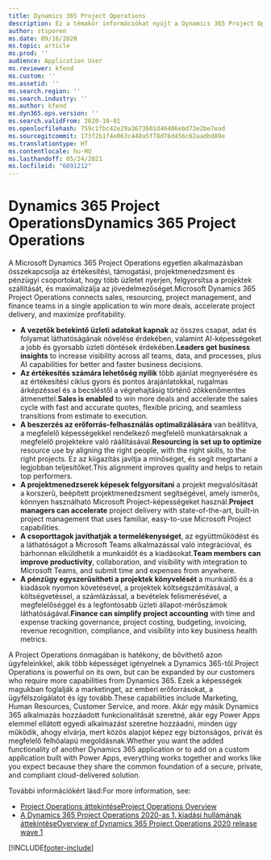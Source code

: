 ```yaml
---
title: Dynamics 365 Project Operations
description: Ez a témakör információkat nyújt a Dynamics 365 Project Operations alkalmazásról.
author: stsporen
ms.date: 09/16/2020
ms.topic: article
ms.prod: ''
audience: Application User
ms.reviewer: kfend
ms.custom: ''
ms.assetid: ''
ms.search.region: ''
ms.search.industry: ''
ms.author: kfend
ms.dyn365.ops.version: ''
ms.search.validFrom: 2020-10-01
ms.openlocfilehash: 759c1fbc42e29a3673601d46406ebd73e2be7ead
ms.sourcegitcommit: 173f2b1f4e063c440a5f78d76d456c62aadbd89e
ms.translationtype: HT
ms.contentlocale: hu-HU
ms.lasthandoff: 05/24/2021
ms.locfileid: "6091212"
---
```

# <a name="dynamics-365-project-operations"></a><span data-ttu-id="f3eec-103">Dynamics 365 Project Operations</span><span class="sxs-lookup"><span data-stu-id="f3eec-103">Dynamics 365 Project Operations</span></span>

<span data-ttu-id="f3eec-104">A Microsoft Dynamics 365 Project Operations egyetlen alkalmazásban összekapcsolja az értékesítési, támogatási, projektmenedzsment és pénzügyi csoportokat, hogy több üzletet nyerjen, felgyorsítsa a projektek szállítását, és maximalizálja az jövedelmezőséget.</span><span class="sxs-lookup"><span data-stu-id="f3eec-104">Microsoft Dynamics 365 Project Operations connects sales, resourcing, project management, and finance teams in a single application to win more deals, accelerate project delivery, and maximize profitability.</span></span>

-   <span data-ttu-id="f3eec-105">**A vezetők betekintő üzleti adatokat kapnak** az összes csapat, adat és folyamat láthatóságának növelése érdekében, valamint AI-képességeket a jobb és gyorsabb üzleti döntések érdekében.</span><span class="sxs-lookup"><span data-stu-id="f3eec-105">**Leaders get business insights** to increase visibility across all teams, data, and processes, plus AI capabilities for better and faster business decisions.</span></span>
-   <span data-ttu-id="f3eec-106">**Az értékesítés számára lehetőség nyílik** több ajánlat megnyerésére és az értékesítési ciklus gyors és pontos árajánlatokkal, rugalmas árképzéssel és a becsléstől a végrehajtásig történő zökkenőmentes átmenettel.</span><span class="sxs-lookup"><span data-stu-id="f3eec-106">**Sales is enabled** to win more deals and accelerate the sales cycle with fast and accurate quotes, flexible pricing, and seamless transitions from estimate to execution.</span></span>
-   <span data-ttu-id="f3eec-107">**A beszerzés az erőforrás-felhasználás optimalizálására** van beállítva, a megfelelő képességekkel rendelkező megfelelő munkatársaknak a megfelelő projektekre való ráállításával.</span><span class="sxs-lookup"><span data-stu-id="f3eec-107">**Resourcing is set up to optimize** resource use by aligning the right people, with the right skills, to the right projects.</span></span> <span data-ttu-id="f3eec-108">Ez az kiigazítás javítja a minőséget, és segít megtartani a legjobban teljesítőket.</span><span class="sxs-lookup"><span data-stu-id="f3eec-108">This alignment improves quality and helps to retain top performers.</span></span>
-   <span data-ttu-id="f3eec-109">**A projektmenedzserek képesek felgyorsítani** a projekt megvalósítását a korszerű, beépített projektmenedzsment segítségével, amely ismerős, könnyen használható Microsoft Project-képességeket használ.</span><span class="sxs-lookup"><span data-stu-id="f3eec-109">**Project managers can accelerate** project delivery with state-of-the-art, built-in project management that uses familiar, easy-to-use Microsoft Project capabilities.</span></span>
-   <span data-ttu-id="f3eec-110">**A csoporttagok javíthatják a termelékenységet**, az együttműködést és a láthatóságot a Microsoft Teams alkalmazással való integrációval, és bárhonnan elküldhetik a munkaidőt és a kiadásokat.</span><span class="sxs-lookup"><span data-stu-id="f3eec-110">**Team members can improve productivity**, collaboration, and visibility with integration to Microsoft Teams, and submit time and expenses from anywhere.</span></span>
-   <span data-ttu-id="f3eec-111">**A pénzügy egyszerűsítheti a projektek könyvelését** a munkaidő és a kiadások nyomon követésével, a projektek költségszámításával, a költségvetéssel, a számlázással, a bevételek felismerésével, a megfelelőséggel és a legfontosabb üzleti állapot-mérőszámok láthatóságával.</span><span class="sxs-lookup"><span data-stu-id="f3eec-111">**Finance can simplify project accounting** with time and expense tracking governance, project costing, budgeting, invoicing, revenue recognition, compliance, and visibility into key business health metrics.</span></span>

<span data-ttu-id="f3eec-112">A Project Operations önmagában is hatékony, de bővíthető azon ügyfeleinkkel, akik több képességet igényelnek a Dynamics 365-től.</span><span class="sxs-lookup"><span data-stu-id="f3eec-112">Project Operations is powerful on its own, but can be expanded by our customers who require more capabilities from Dynamics 365.</span></span> <span data-ttu-id="f3eec-113">Ezek a képességek magukban foglalják a marketinget, az emberi erőforrásokat, a ügyfélszolgálatot és így tovább.</span><span class="sxs-lookup"><span data-stu-id="f3eec-113">These capabilities include Marketing, Human Resources, Customer Service, and more.</span></span> <span data-ttu-id="f3eec-114">Akár egy másik Dynamics 365 alkalmazás hozzáadott funkcionalitását szeretné, akár egy Power Apps elemmel ellátott egyedi alkalmazást szeretne hozzáadni, minden úgy működik, ahogy elvárja, mert közös alapjot képez egy biztonságos, privát és megfelelő felhőalapú megoldásnak.</span><span class="sxs-lookup"><span data-stu-id="f3eec-114">Whether you want the added functionality of another Dynamics 365 application or to add on a custom application built with Power Apps, everything works together and works like you expect because they share the common foundation of a secure, private, and compliant cloud-delivered solution.</span></span>

<span data-ttu-id="f3eec-115">További információkért lásd:</span><span class="sxs-lookup"><span data-stu-id="f3eec-115">For more information, see:</span></span>

- [<span data-ttu-id="f3eec-116">Project Operations áttekintése</span><span class="sxs-lookup"><span data-stu-id="f3eec-116">Project Operations Overview</span></span>](https://dynamics.microsoft.com/en-us/project-operations/overview/)
- [<span data-ttu-id="f3eec-117">A Dynamics 365 Project Operations 2020-as 1. kiadási hullámának áttekintése</span><span class="sxs-lookup"><span data-stu-id="f3eec-117">Overview of Dynamics 365 Project Operations 2020 release wave 1</span></span>](/dynamics365-release-plan/2020wave1/dynamics365-project-operations/)



[!INCLUDE[footer-include](includes/footer-banner.md)]
